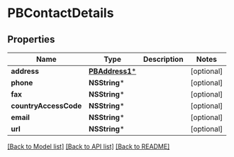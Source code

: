 # PBContactDetails

## Properties
Name | Type | Description | Notes
------------ | ------------- | ------------- | -------------
**address** | [**PBAddress1***](PBAddress1.md) |  | [optional] 
**phone** | **NSString*** |  | [optional] 
**fax** | **NSString*** |  | [optional] 
**countryAccessCode** | **NSString*** |  | [optional] 
**email** | **NSString*** |  | [optional] 
**url** | **NSString*** |  | [optional] 

[[Back to Model list]](../README.md#documentation-for-models) [[Back to API list]](../README.md#documentation-for-api-endpoints) [[Back to README]](../README.md)


